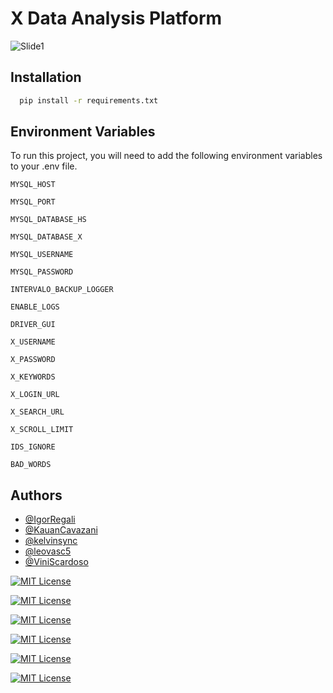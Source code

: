 
# X Data Analysis Platform
![Slide1](https://github.com/CCO-HomeSentinel/x-analyzer/assets/70069239/462aa3b6-2690-48bf-a0b1-08fb57c8d0ad)


## Installation

```bash
  pip install -r requirements.txt
```

## Environment Variables

To run this project, you will need to add the following environment variables to your .env file.

`MYSQL_HOST`

`MYSQL_PORT`

`MYSQL_DATABASE_HS`

`MYSQL_DATABASE_X`

`MYSQL_USERNAME`

`MYSQL_PASSWORD`

`INTERVALO_BACKUP_LOGGER`

`ENABLE_LOGS`

`DRIVER_GUI`

`X_USERNAME`

`X_PASSWORD`

`X_KEYWORDS`

`X_LOGIN_URL`

`X_SEARCH_URL`

`X_SCROLL_LIMIT`

`IDS_IGNORE`

`BAD_WORDS`



## Authors

- [@IgorRegali](https://www.github.com/IgorRegali)
- [@KauanCavazani](https://www.github.com/KauanCavazani)
- [@kelvinsync](https://www.github.com/kelvinsync)
- [@leovasc5](https://www.github.com/leovasc5)
- [@ViniScardoso](https://www.github.com/ViniScardoso)

[![MIT License](https://img.shields.io/badge/license-MIT-green.svg)](https://choosealicense.com/licenses/mit/)

[![MIT License](https://img.shields.io/badge/language-python-blue.svg)](https://choosealicense.com/licenses/mit/)

[![MIT License](https://img.shields.io/badge/framework-flask-purple.svg)](https://choosealicense.com/licenses/mit/)

[![MIT License](https://img.shields.io/badge/database-mysql-yellow.svg)](https://choosealicense.com/licenses/mit/)

[![MIT License](https://img.shields.io/badge/cloud-aws-black.svg)](https://choosealicense.com/licenses/mit/)

[![MIT License](https://img.shields.io/badge/cloud-azure-black.svg)](https://choosealicense.com/licenses/mit/)
